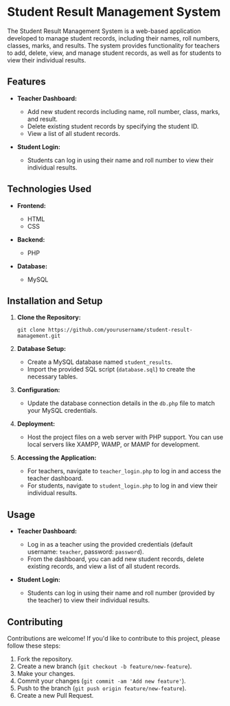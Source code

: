 # Student Result Management System

The Student Result Management System is a web-based application developed to manage student records, including their names, roll numbers, classes, marks, and results. The system provides functionality for teachers to add, delete, view, and manage student records, as well as for students to view their individual results.

## Features

- **Teacher Dashboard:**
  - Add new student records including name, roll number, class, marks, and result.
  - Delete existing student records by specifying the student ID.
  - View a list of all student records.

- **Student Login:**
  - Students can log in using their name and roll number to view their individual results.

## Technologies Used

- **Frontend:**
  - HTML
  - CSS

- **Backend:**
  - PHP

- **Database:**
  - MySQL

## Installation and Setup

1. **Clone the Repository:**
   ```
   git clone https://github.com/yourusername/student-result-management.git
   ```
   
2. **Database Setup:**
   - Create a MySQL database named `student_results`.
   - Import the provided SQL script (`database.sql`) to create the necessary tables.

3. **Configuration:**
   - Update the database connection details in the `db.php` file to match your MySQL credentials.

4. **Deployment:**
   - Host the project files on a web server with PHP support. You can use local servers like XAMPP, WAMP, or MAMP for development.

5. **Accessing the Application:**
   - For teachers, navigate to `teacher_login.php` to log in and access the teacher dashboard.
   - For students, navigate to `student_login.php` to log in and view their individual results.

## Usage

- **Teacher Dashboard:**
  - Log in as a teacher using the provided credentials (default username: `teacher`, password: `password`).
  - From the dashboard, you can add new student records, delete existing records, and view a list of all student records.
  
- **Student Login:**
  - Students can log in using their name and roll number (provided by the teacher) to view their individual results.

## Contributing

Contributions are welcome! If you'd like to contribute to this project, please follow these steps:

1. Fork the repository.
2. Create a new branch (`git checkout -b feature/new-feature`).
3. Make your changes.
4. Commit your changes (`git commit -am 'Add new feature'`).
5. Push to the branch (`git push origin feature/new-feature`).
6. Create a new Pull Request.
